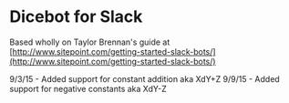 # Dicebot for Slack

Based wholly on Taylor Brennan's guide at [http://www.sitepoint.com/getting-started-slack-bots/](http://www.sitepoint.com/getting-started-slack-bots/)

9/3/15 - Added support for constant addition aka XdY+Z
9/9/15 - Added support for negative constants aka XdY-Z
